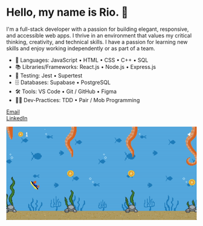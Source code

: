 # Hello, my name is Rio. 👋

I'm a full-stack developer with a passion for building elegant, responsive, and accessible web apps. I thrive in an environment that values my critical thinking, creativity, and technical skills. I have a passion for learning new skills and enjoy working independently or as part of a team.

- 📝 Languages: JavaScript • HTML • CSS • C++ • SQL
- 📚 Libraries/Frameworks: React.js • Node.js • Express.js
- 🧪 Testing: Jest • Supertest
- 🗄️ Databases: Supabase • PostgreSQL
- 🛠️ Tools: VS Code • Git / GitHub • Figma
- 👨‍💻 Dev-Practices: TDD • Pair / Mob Programming

[Email](rioredwards@gmail.com)  
[LinkedIn](linkedin.com/in/rio-edwards)  

<!---
rioredwards/rioredwards is a ✨ special ✨ repository because its `README.md` (this file) appears on your GitHub profile.
You can click the Preview link to take a look at your changes.
--->

![](https://github.com/rioredwards/rioredwards/blob/main/Swimmy_Nudibranch.gif)
